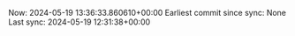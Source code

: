 Now: 2024-05-19 13:36:33.860610+00:00 Earliest commit since sync: None Last sync: 2024-05-19 12:31:38+00:00
